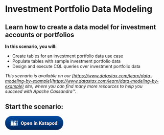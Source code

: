 # Investment Portfolio Data Modeling

## Learn how to create a data model for investment accounts or portfolios

**In this scenario, you will:**
* Create tables for an investment portfolio data use case 
* Populate tables with sample investment portfolio data
* Design and execute CQL queries over investment portfolio data

_This scenario is available on our [https://www.datastax.com/learn/data-modeling-by-example](https://www.datastax.com/learn/data-modeling-by-example) site, where you can find many more resources to help you succeed with Apache Cassandra™._

## Start the scenario:

[![Open in KataPod](https://github.com/DataStax-Academy/katapod-shared-assets/blob/main/images/open-in-katapod.png)](https://gitpod.io/#https://github.com/DataStax-Academy/data-modeling-investment-data/)

